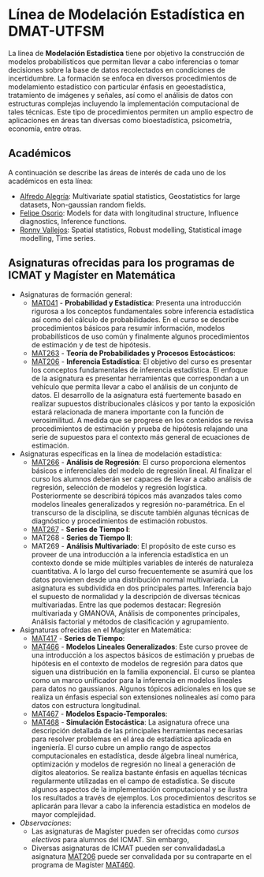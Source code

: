 # Línea de Modelación Estadística en DMAT-UTFSM

La línea de **Modelación Estadística** tiene por objetivo la construcción de modelos probabilísticos que permitan llevar a cabo inferencias o tomar decisiones sobre la base de datos recolectados en condiciones de incertidumbre. La formación se enfoca en diversos procedimientos de modelamiento estadístico con particular énfasis en geoestadística, tratamiento de imágenes y señales, así como el análisis de datos con estructuras complejas incluyendo la implementación computacional de tales técnicas. Este tipo de procedimientos permiten un amplio espectro de aplicaciones en áreas tan diversas como bioestadística, psicometría, economía, entre otras.

## Académicos
A continuación se describe las áreas de interés de cada uno de los académicos en esta línea:
* [Alfredo Alegría](https://sites.google.com/site/alfredoalegriajimenez/): Multivariate spatial statistics, Geostatistics for large datasets, Non-gaussian random fields.
* [Felipe Osorio](http://fosorios.mat.utfsm.cl/): Models for data with longitudinal structure, Influence diagnostics, Inference functions.
* [Ronny Vallejos](http://rvallejos.mat.utfsm.cl/): Spatial statistics, Robust modelling, Statistical image modelling, Time series.

## Asignaturas ofrecidas para los programas de ICMAT y Magíster en Matemática
* Asignaturas de formación general:
  - [MAT041](https://github.com/faosorios/EST-USM/blob/master/Programas/MAT041.pdf) - **Probabilidad y Estadística**: Presenta una introducción rigurosa a los conceptos fundamentales sobre inferencia estadística así como del cálculo de probabilidades. En el curso se describe procedimientos básicos para resumir información, modelos probabilísticos de uso común y finalmente algunos procedimientos de estimación y de test de hipótesis.
  - [MAT263](https://github.com/faosorios/EST-USM/blob/master/Programas/MAT263.pdf) - **Teoría de Probabilidades y Procesos Estocásticos**:
  - [MAT206](https://github.com/faosorios/EST-USM/blob/master/Programas/MAT206.pdf) - **Inferencia Estadística**: El objetivo del curso es presentar los conceptos fundamentales de inferencia estadística. El enfoque de la asignatura es presentar herramientas que correspondan a un vehículo que permita llevar a cabo el análisis de un conjunto de datos. El desarrollo de la asignatura está fuertemente basado en realizar supuestos distribucionales clásicos y por tanto la exposición estará relacionada de manera importante con la función de verosimilitud. A medida que se progrese en los contenidos se revisa procedimientos de estimación y prueba de hipótesis relajando una serie de supuestos para el contexto más general de ecuaciones de estimación.
* Asignaturas específicas en la línea de modelación estadística:
  - [MAT266](https://github.com/faosorios/EST-USM/blob/master/Programas/MAT266.pdf) - **Análisis de Regresión**: El curso proporciona elementos básicos e inferenciales del modelo de regresión lineal. Al finalizar el curso los alumnos deberán ser capaces de llevar a cabo análisis de regresión, selección de modelos y regresión logística. Posteriormente se describirá tópicos más avanzados tales como modelos lineales generalizados y regresión no-paramétrica. En el transcurso de la disciplina, se discute también algunas técnicas de diagnóstico y procedimientos de estimación robustos.
  - [MAT267](https://github.com/faosorios/EST-USM/blob/master/Programas/MAT267.pdf) - **Series de Tiempo I**:
  - MAT268 - **Series de Tiempo II**:
  - MAT269 - **Análisis Multivariado**: El propósito de este curso es proveer de una introducción a la inferencia estadística en un contexto donde se mide múltiples variables de interés de naturaleza cuantitativa. A lo largo del curso frecuentemente se asumirá que los datos provienen desde una distribución normal multivariada. La asignatura es subdividida en dos principales partes. Inferencia bajo el supuesto de normalidad y la descripción de diversas técnicas multivariadas. Entre las que podemos destacar: Regresión multivariada y GMANOVA, Análisis de componentes principales, Análisis factorial y métodos de clasificación y agrupamiento.
* Asignaturas ofrecidas en el Magíster en Matemática:
  - [MAT417](https://github.com/faosorios/EST-USM/blob/master/Programas/MAT417.pdf) - **Series de Tiempo**:
  - [MAT466](https://github.com/faosorios/EST-USM/blob/master/Programas/MAT466.pdf) - **Modelos Lineales Generalizados**: Este curso provee de una introducción a los aspectos básicos de estimación y pruebas de hipótesis en el contexto de modelos de regresión para datos que siguen una distribución en la familia exponencial. El curso se plantea como un marco unificador para la inferencia en modelos lineales para datos no gaussianos. Algunos tópicos adicionales en los que se realiza un énfasis especial son extensiones nolineales así como para datos con estructura longitudinal.
  - [MAT467](https://github.com/faosorios/EST-USM/blob/master/Programas/MAT467.pdf) - **Modelos Espacio-Temporales**:
  - [MAT468](https://github.com/faosorios/EST-USM/blob/master/Programas/MAT468.pdf) - **Simulación Estocástica**: La asignatura ofrece una descripción detallada de las principales herramientas necesarias para resolver problemas en el área de estadística aplicada en ingeniería. El curso cubre un amplio rango de aspectos computacionales en estadística, desde álgebra lineal numérica, optimización y modelos de regresión no lineal a generación de dígitos aleatorios. Se realiza bastante énfasis en aquellas técnicas regularmente utilizadas en el campo de estadística. Se discute algunos aspectos de la implementación computacional y se ilustra los resultados a través de ejemplos. Los procedimientos descritos se aplicarán para llevar a cabo la inferencia estadística en modelos de mayor complejidad.
* *Observaciones*:
  - Las asignaturas de Magíster pueden ser ofrecidas como *cursos electivos* para alumnos del ICMAT. Sin embargo, 
  - Diversas asignaturas de ICMAT pueden ser convalidadasLa asignatura [MAT206](https://github.com/faosorios/EST-USM/blob/master/Programas/MAT206.pdf) puede ser convalidada por su contraparte en el programa de Magíster [MAT460](https://github.com/faosorios/EST-USM/blob/master/Programas/MAT460.pdf).
